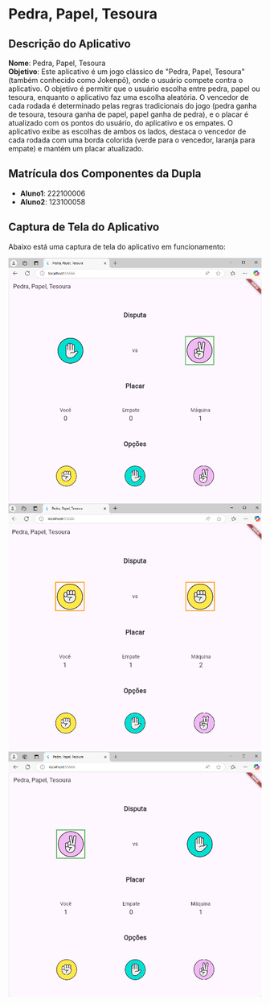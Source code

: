 # Pedra, Papel, Tesoura

## Descrição do Aplicativo

**Nome**: Pedra, Papel, Tesoura  
**Objetivo**: Este aplicativo é um jogo clássico de "Pedra, Papel, Tesoura" (também conhecido como Jokenpô), onde o usuário compete contra o aplicativo. O objetivo é permitir que o usuário escolha entre pedra, papel ou tesoura, enquanto o aplicativo faz uma escolha aleatória. O vencedor de cada rodada é determinado pelas regras tradicionais do jogo (pedra ganha de tesoura, tesoura ganha de papel, papel ganha de pedra), e o placar é atualizado com os pontos do usuário, do aplicativo e os empates. O aplicativo exibe as escolhas de ambos os lados, destaca o vencedor de cada rodada com uma borda colorida (verde para o vencedor, laranja para empate) e mantém um placar atualizado.

## Matrícula dos Componentes da Dupla

- **Aluno1**: 222100006
- **Aluno2**: 123100058

## Captura de Tela do Aplicativo

Abaixo está uma captura de tela do aplicativo em funcionamento:

![Captura de Tela do Aplicativo](imagens/derrota.png)
![Captura de Tela do Aplicativo](imagens/Empate.png)
![Captura de Tela do Aplicativo](imagens/vitoria.png)
